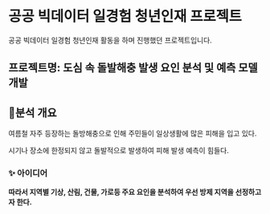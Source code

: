 # 공공 빅데이터 일경험 청년인재 프로젝트


공공 빅데이터 일경험 청년인재 활동을 하며 진행했던 프로젝트입니다.

## 프로젝트명: 도심 속 돌발해충 발생 요인 분석 및 예측 모델 개발

## 💁분석 개요

여름철 자주 등장하는 돌방해충으로 인해 주민들이 일상생활에 많은 피해을 입고 있다.

시기나 장소에 한정되지 않고 돌발적으로 발생하여 피해 발생 예측이 힘들다.

### ✨ 아이디어

**따라서 지역별 기상, 산림, 건물, 가로등 주요 요인을 분석하여 우선 방제 지역을 선정하고자 한다.**

~~~~~~~~~~~~~~~
